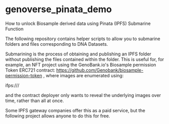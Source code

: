 # genoverse_pinata_demo
How to unlock Biosample derived data using Pinata (IPFS) Submarine Function 


The following repository contains helper scripts to allow you to submarine folders and files corresponding to DNA Datasets.

Submarining is the process of obtaining and publishing an IPFS folder without publishing the files contained within the folder. This is useful for, for example, an NFT project using the GenoBank.io's Biosample permission Token  ERC721 contract: https://github.com/Genobank/biosample-permission-token
, where images are enumerated using:

ifps://<folder CID>/<BioNFT ID>

and the contract deployer only wants to reveal the underlying images over time, rather than all at once.

Some IPFS gateway companies offer this as a paid service, but the following project allows anyone to do this for free.
